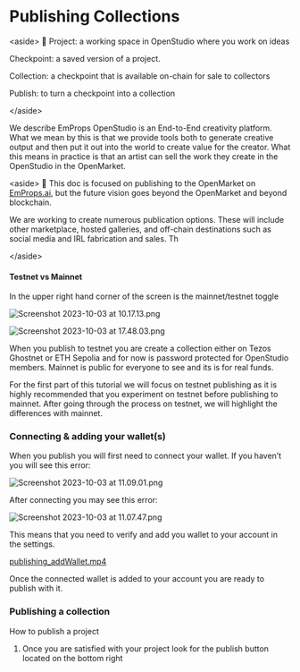 # Publishing Collections

\<aside> 📕 Project: a working space in OpenStudio where you work on ideas

Checkpoint: a saved version of a project.

Collection: a checkpoint that is available on-chain for sale to collectors

Publish: to turn a checkpoint into a collection

\</aside>

We describe EmProps OpenStudio is an End-to-End creativity platform. What we mean by this is that we provide tools both to generate creative output and then put it out into the world to create value for the creator. What this means in practice is that an artist can sell the work they create in the OpenStudio in the OpenMarket.

\<aside> 👀 This doc is focused on publishing to the OpenMarket on [EmProps.ai](http://emprops.ai), but the future vision goes beyond the OpenMarket and beyond blockchain.

We are working to create numerous publication options. These will include other marketplace, hosted galleries, and off-chain destinations such as social media and IRL fabrication and sales. Th

\</aside>

#### Testnet vs Mainnet

In the upper right hand corner of the screen is the mainnet/testnet toggle

![Screenshot 2023-10-03 at 10.17.13.png](https://prod-files-secure.s3.us-west-2.amazonaws.com/6557f4df-5f74-455b-9320-defbdc2aeeca/31cf3ba2-3218-4976-8a09-7384b708b717/Screenshot\_2023-10-03\_at\_10.17.13.png)

![Screenshot 2023-10-03 at 17.48.03.png](https://prod-files-secure.s3.us-west-2.amazonaws.com/6557f4df-5f74-455b-9320-defbdc2aeeca/47520792-ad85-4594-991f-8db86ef4035b/Screenshot\_2023-10-03\_at\_17.48.03.png)

When you publish to testnet you are create a collection either on Tezos Ghostnet or ETH Sepolia and for now is password protected for OpenStudio members. Mainnet is public for everyone to see and its is for real funds.

For the first part of this tutorial we will focus on testnet publishing as it is highly recommended that you experiment on testnet before publishing to mainnet. After going through the process on testnet, we will highlight the differences with mainnet.

### Connecting & adding your wallet(s)

When you publish you will first need to connect your wallet. If you haven’t you will see this error:

![Screenshot 2023-10-03 at 11.09.01.png](https://prod-files-secure.s3.us-west-2.amazonaws.com/6557f4df-5f74-455b-9320-defbdc2aeeca/2ae76572-ff3b-407b-982a-16ec9d072690/Screenshot\_2023-10-03\_at\_11.09.01.png)

After connecting you may see this error:

![Screenshot 2023-10-03 at 11.07.47.png](https://prod-files-secure.s3.us-west-2.amazonaws.com/6557f4df-5f74-455b-9320-defbdc2aeeca/1b6c8852-1ec1-4b1e-a97a-c61bd8c48894/Screenshot\_2023-10-03\_at\_11.07.47.png)

This means that you need to verify and add you wallet to your account in the settings.

[publishing\_addWallet.mp4](https://prod-files-secure.s3.us-west-2.amazonaws.com/6557f4df-5f74-455b-9320-defbdc2aeeca/a91bee40-8d97-4aa0-a1b9-7d05069221a5/publishing\_addWallet.mp4)

Once the connected wallet is added to your account you are ready to publish with it.

### Publishing a collection

How to publish a project

1. Once you are satisfied with your project look for the publish button located on the bottom right
